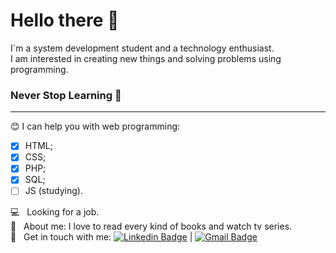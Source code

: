 # Hello there 🖖

I´m a system development student and a technology enthusiast. </br>
I am interested in creating new things and solving problems using programming. </br>

### Never Stop Learning 🚀
***

😊   I can help you with web programming: </br>
- [x] HTML; </br>
- [x] CSS; </br>
- [x] PHP; </br>
- [x] SQL; </br>
- [ ] JS (studying). </br> 

💻 &nbsp; Looking for a job. </br>
👧 &nbsp; About me: I love to read every kind of books and watch tv series. <br/>
:email: &nbsp; Get in touch with me:
[![Linkedin Badge](https://img.shields.io/badge/-souzatrixie-blue?style=flat-square&logo=Linkedin&logoColor=white&link=https://www.linkedin.com/in/souzatrixie/)](https://www.linkedin.com/in/souzatrixie/) 
| 
[![Gmail Badge](https://img.shields.io/badge/-biamoreirasouza2612@hotmail.com-c14438?style=flat-square&logo=Gmail&logoColor=white&link=mailto:biamoreirasouza2612@hotmail.com)](mailto:biamoreirasouza2612@hotmail.com)

